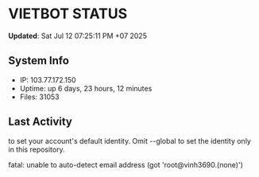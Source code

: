 # VIETBOT STATUS
**Updated**: Sat Jul 12 07:25:11 PM +07 2025

## System Info
- IP: 103.77.172.150
- Uptime: up 6 days, 23 hours, 12 minutes
- Files: 31053

## Last Activity

to set your account's default identity.
Omit --global to set the identity only in this repository.

fatal: unable to auto-detect email address (got 'root@vinh3690.(none)')
